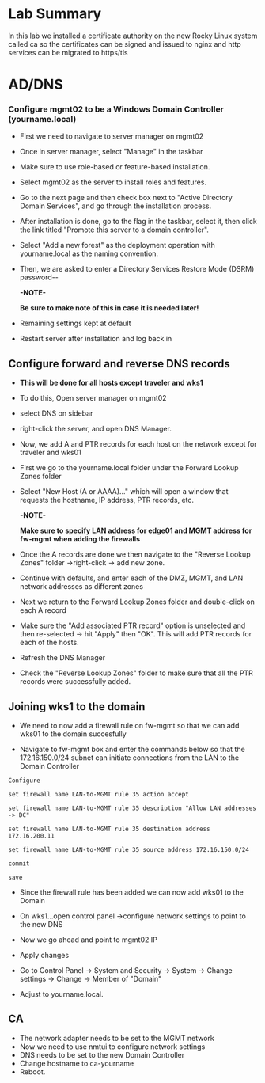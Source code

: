 # Lab Summary

In this lab we installed a certificate authority on the new Rocky Linux system called ca so the certificates can be signed and issued to nginx and http services can be migrated to https/tls

# AD/DNS

### Configure mgmt02 to be a Windows Domain Controller (yourname.local)

* First we need to navigate to server manager on mgmt02

* Once in server manager, select "Manage" in the taskbar

* Make sure to use role-based or feature-based installation. 

* Select mgmt02 as the server to install roles and features.

* Go to the next page and then check box next to "Active Directory Domain Services", and go through the installation process. 

* After installation is done, go to the flag in the taskbar, select it, then click the link titled "Promote this server to a domain controller". 

* Select "Add a new forest" as the deployment operation with yourname.local as the naming convention. 

* Then, we are asked to enter a Directory Services Restore Mode (DSRM) password--

  **-NOTE-**

  **Be sure to make note of this in case it is needed later!**

* Remaining settings kept at default

* Restart server after installation and log back in

## Configure forward and reverse DNS records 

* **This will be done for all hosts except traveler and wks1**

* To do this, Open server manager on mgmt02

* select DNS on sidebar

* right-click the server, and open DNS Manager. 

* Now, we add A and PTR records for each host on the network except for traveler and wks01

* First we go to the yourname.local folder under the Forward Lookup Zones folder

* Select "New Host (A or AAAA)..." which will open a window that requests the hostname, IP address, PTR records, etc. 

  	**-NOTE-**
  	
  	**Make sure to specify LAN address for edge01 and MGMT address for fw-mgmt when adding the firewalls**

* Once the A records are done we then navigate to the "Reverse Lookup Zones" folder ->right-click -> add new zone.

* Continue with defaults, and enter each of the DMZ, MGMT, and LAN network addresses as different zones 

* Next we return to the Forward Lookup Zones folder and double-click on each A record

* Make sure the "Add associated PTR record" option is unselected and then re-selected -> hit "Apply" then "OK". This will add PTR records for each of the hosts. 

* Refresh the DNS Manager 

* Check the "Reverse Lookup Zones" folder to make sure that all the PTR records were successfully added.

## Joining  wks1 to the domain

* We need to now add a firewall rule on fw-mgmt so that we can add wks01 to the domain succesfully

* Navigate to fw-mgmt box and enter the commands below so that the 172.16.150.0/24 subnet can initiate connections from the LAN to the Domain Controller

`Configure`

`set firewall name LAN-to-MGMT rule 35 action accept`

`set firewall name LAN-to-MGMT rule 35 description "Allow LAN addresses -> DC"`

`set firewall name LAN-to-MGMT rule 35 destination address 172.16.200.11`

`set firewall name LAN-to-MGMT rule 35 source address 172.16.150.0/24`

`commit`

`save`



* Since the firewall rule has been added  we can now add wks01 to the Domain

* On wks1...open control panel ->configure network settings to point to the new DNS
* Now we go ahead and point to mgmt02 IP
* Apply changes
* Go to Control Panel -> System and Security -> System -> Change settings -> Change -> Member of "Domain"
* Adjust to yourname.local.

## CA

* The network adapter needs to be set to the MGMT network
* Now we need to use nmtui to configure network settings
* DNS needs to be set to the new Domain Controller
* Change hostname to ca-yourname 
* Reboot.